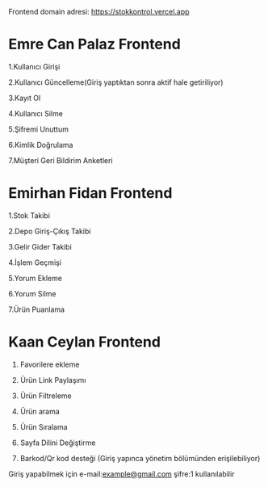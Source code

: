 Frontend domain adresi: https://stokkontrol.vercel.app

# Emre Can Palaz Frontend #

1.Kullanıcı Girişi

2.Kullanıcı Güncelleme(Giriş yaptıktan sonra aktif hale getiriliyor)

3.Kayıt Ol

4.Kullanıcı Silme

5.Şifremi Unuttum

6.Kimlik Doğrulama

7.Müşteri Geri Bildirim Anketleri

# Emirhan Fidan Frontend #

1.Stok Takibi

2.Depo Giriş-Çıkış Takibi

3.Gelir Gider Takibi

4.İşlem Geçmişi

5.Yorum Ekleme

6.Yorum Silme

7.Ürün Puanlama

# Kaan Ceylan Frontend # 

1. Favorilere ekleme

2. Ürün Link Paylaşımı

3. Ürün Filtreleme

4. Ürün arama

5. Ürün Sıralama

6. Sayfa Dilini Değiştirme

7. Barkod/Qr kod desteği (Giriş yapınca yönetim bölümünden erişilebiliyor) 


Giriş yapabilmek için e-mail:example@gmail.com şifre:1 kullanılabilir
